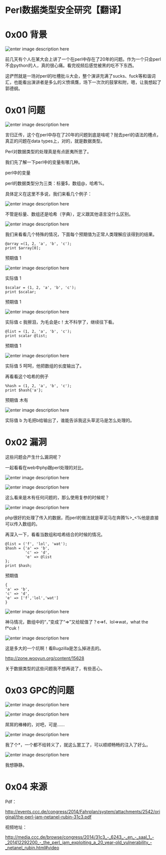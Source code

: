 # Perl数据类型安全研究【翻译】

0x00 背景
=====

![enter image description here](http://drops.javaweb.org/uploads/images/323df8606f9a449df31f56f8010a840687410aa6.jpg)

前几天有个人在某大会上讲了一个在perl中存在了20年的问题。作为一个只会perl不会python的人，真的很心痛。看完视频后感觉被黑的吃不下东西。

这俨然就是一场对perl的吐槽批斗大会，整个演讲充满了sucks、fuck等和谐词汇，也能看出演讲者是多么的义愤填膺，场下一次次的鼓掌和附，嗯，让我想起了郭德纲。

0x01 问题
=====

![enter image description here](http://drops.javaweb.org/uploads/images/a2df43af534c3e38596523df8f2ad457329399ae.jpg)

言归正传，这个在perl中存在了20年的问题到底是啥呢？抛去perl的语法的槽点，真正的问题在data types上，对的，就是数据类型。

Perl对数据类型的处理真是有点匪夷所思了。

我们先了解一下perl中的变量有哪几种。

perl中的变量

perl的数据类型分为三类：标量$，数组@，哈希%。

具体定义在这里不多说，我们来看几个例子：

![enter image description here](http://drops.javaweb.org/uploads/images/6d230619aec9983ea3403ba36f201158c3ce5bbb.jpg)

不管是标量、数组还是哈希（字典），定义跟其他语言没什么区别。

![enter image description here](http://drops.javaweb.org/uploads/images/3fab97d63f754e38764a604968c6cc862f73b89f.jpg)

我们来看看几个特殊的情况，下面每个预期值为正常人类理解应该得到的结果。

```
@array =(1, 2, 'a', 'b', 'c');
print $array[0];

```

预期值 1

![enter image description here](http://drops.javaweb.org/uploads/images/59553c8fcf7b4c2e16708571ea476c55d77306f5.jpg)

实际值 1

```
$scalar = (1, 2, 'a', 'b', 'c'); 
print $scalar;

```

预期值 1

![enter image description here](http://drops.javaweb.org/uploads/images/024c10ac60599e780f7dea1badc3cacff903f378.jpg)

实际值 c 我擦泪，为毛会是c！太不科学了，继续往下看。

```
@list = (1, 2, 'a', 'b', 'c'); 
print scalar @list;

```

预期值 1

![enter image description here](http://drops.javaweb.org/uploads/images/3075c367fe1171af919a4e5ae78d0cb46fe2a953.jpg)

实际值 5 呵呵，他把数组的长度输出了。

再看看这个哈希的例子

```
%hash = (1, 2, 'a', 'b', 'c'); 
print $hash{'a'};

```

预期值 木有

![enter image description here](http://drops.javaweb.org/uploads/images/b580757312079952726e6bd4af50eb6bab6740db.jpg)

实际值 b 为毛把b给输出了，谁能告诉我这头草泥马是怎么处理的。

0x02 漏洞
=====

这些问题会产生什么漏洞呢？

一起看看在web中php跟perl处理的对比。

![enter image description here](http://drops.javaweb.org/uploads/images/7714a92eca89a307a5ae170a6553d813740a8d34.jpg)

![enter image description here](http://drops.javaweb.org/uploads/images/89dc23be04e9e02e93c1918f3d54f57fc34f8bcb.jpg)

这么看来是木有任何问题的，那么使用复参的时候呢？

![enter image description here](http://drops.javaweb.org/uploads/images/d2c2402ee340e5472a911083cf3f9cf8cc3ae612.jpg)

php很好的处理了传入的数据，而perl的做法就是草泥马在奔腾%>_<%他是直接可以传入数组的。

再深入一下，看看当数组和哈希结合的时候的情况。

```
@list = ('f', 'lol', 'wat');
$hash = {'a' => 'b',
         'c' => 'd', 
         'e' => @list
};
print $hash;

```

预期值

```
{
'a' => 'b',     
'c' => 'd',     
'e' => ['f','lol','wat'] 
} 

```

![enter image description here](http://drops.javaweb.org/uploads/images/4ca7fe1249fc23d9fc48c00d63e158505ec97d4f.jpg)

神马情况，数组中的“，”变成了“=>”又给赋值了？e=>f、lol=>wat，what the f*cuk！

![enter image description here](http://drops.javaweb.org/uploads/images/c55ca189c3f88ced368e1ba925a2c9bf3efaab45.jpg)

这是多大的一个坑啊！看Bugzilla是怎么掉进去的。

http://zone.wooyun.org/content/15628

关于数据类型的这些问题我不想再说了，有些恶心。

0x03 GPC的问题
=====

![enter image description here](http://drops.javaweb.org/uploads/images/33322cec56433ca76137a7cfcfeef5cd5433cb6c.jpg)

![enter image description here](http://drops.javaweb.org/uploads/images/3ce23f54fd41fc9f623cbcc8100ca9b9384936c4.jpg)

屌屌的棒棒的，对吧，可是……

![enter image description here](http://drops.javaweb.org/uploads/images/7837f21d6f87dc8524dbd9b88f9827d19e0eff21.jpg)

我了个*，一个都不给转义了，就这么罢工了，可以顺顺畅畅的注入了好么。

![enter image description here](http://drops.javaweb.org/uploads/images/1ae9c6b913d1edb5fa1099125dead29f1fd6af32.jpg)

我想静静。

0x04 来源
=====

Pdf：

http://events.ccc.de/congress/2014/Fahrplan/system/attachments/2542/original/the-perl-jam-netanel-rubin-31c3.pdf

视频地址：

http://media.ccc.de/browse/congress/2014/31c3_-_6243_-_en_-_saal_1_-_201412292200_-_the_perl_jam_exploiting_a_20_year-old_vulnerability_-_netanel_rubin.html#video